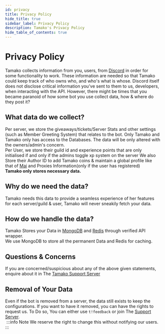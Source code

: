 ```yaml
---
id: privacy
title: Privacy Policy
hide_title: true
sidebar_label: Privacy Policy
description: Tamako's Privacy Policy
hide_table_of_contents: true
---
```

# Privacy Policy
Tamako collects information from you, users, from [Discord](https://discord.com) in order for some functionality to work. These information are needed so that Tamako could keep track of who owns who, and who's what is whose. Discord itself does not disclose critical information you've sent to them to us, developers, when interacting with the API. However, there might be times that you became paranoid of how some bot you use collect data, how & where do they post it?

## What data do we collect?
Per server, we store the giveaways/tickets/Server Stats and other settings (such as Member Greeting System) that relates to the bot. Only Tamako and Tamako only has access to the Databases. The data will be only altered with the owners/admin's concern.<br />
Per User, we store their guild id and experience points that are only initialised if and only if the admins toggle xp system on the server
We also Store their Author ID to add Tamako coins & maintain a global profile like that of [Mai](http://mai-san.ml/) and Proxies Information(only if the user has registered)
<br/>
<b>Tamako only stores necessary data.</b>

## Why do we need the data?
Tamako needs this data to provide a seamless experience of her features for each server/guild & user, Tamako will never sneakily fetch your data.

## How do we handle the data?
Tamako Stores your Data in [MongoDB](https://mongoosejs.com/) and [Redis](https://docs.redislabs.com/latest/rs/references/client_references/client_ioredis/) through verified API wrapper.<br/>
We use MongoDB to store all the permanent Data and Redis for caching.

## Questions & Concerns
If you are concerned/suspicious about any of the above given statements, enquire about it in The [Tamako Support Server](https://support.tamako.tech/)

## Removal of Your Data
Even if the bot is removed from a server, the data still exists to keep the configurations. If you want to have it removed, you can have the rights to request us. To Do so, You can either use `t!feedback` or join The [Support Server](https://support.tamako.tech). <br/>
​
:::info Note
We reserve the right to change this without notifying our users.
:::
